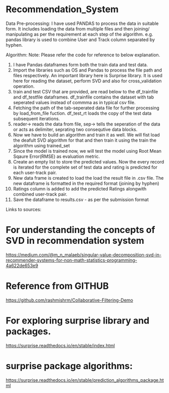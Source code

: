 # Recommendation_System

Data Pre-processing:
I have used PANDAS to process the data in suitable form. It includes loading the data from multiple files and then joining/ manipulating as per the requirement at each step of the algorithm. e.g. pandas library is used to combine User and Track column separated by hyphen.

Algorithm:
Note: Please refer the code for reference to below explanation.

1.	I have Pandas dataframes form both the train data and test data.
2.	Import the libraries such as OS and Pandas to process the file path and files respectively. An important library here is Surprise library. It is used here for reading the dataset, perform SVD and also for cross_validation operation.
3.	train and test CSV that are provided, are read below to the df_trainfile and df_testfile dataframes. df_trainfile contains the dataset with tab seperated values instead of commma as in typical csv file.
4.	Fetching the path of the tab-seperated data file for further processing by load_from_file fuction. df_test_rt loads the copy of the test data subsequent iterations.
5.	reader-> reads the data from file, sep-> tells the seperation of the data or acts as delimiter, seprating two consequtive data blocks.
6.	Now we have to build an algorithm and train it as well. We will fist load the deafult SVD algorithm for that and then train it using the train the algorithm using trained_set
7.	Since the model is trained now, we will test the model using Root Mean Sqaure Error(RMSE) as evaluation metric.
8.	Create an empty list to store the predicted values. Now the every record is iterated for the complete set of test data and rating is predicted for each user-track pair.
9.	New data frame is created to load the load the result file in .csv file. The new dataframe is formatted in the required format (joining by hyphen)
10.	Ratings column is added to add the predicted Ratings alongwith combined user-track pair.
11.	Save the dataframe to results.csv - as per the submission format 




Links to sources:

# For understanding the concepts of SVD in recommendation system
https://medium.com/@m_n_malaeb/singular-value-decomposition-svd-in-recommender-systems-for-non-math-statistics-programming-4a622de653e9
# Reference from GITHUB 
https://github.com/rashmishrm/Collaborative-Filtering-Demo
# For exploring surprise library and packages.
https://surprise.readthedocs.io/en/stable/index.html
# surprise package algorithms:
https://surprise.readthedocs.io/en/stable/prediction_algorithms_package.html

